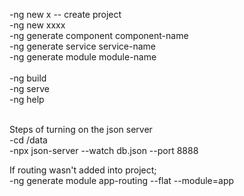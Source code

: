 -ng new x -- create project
<br>
-ng new xxxx
<br>
-ng generate component component-name
<br>
-ng generate service service-name
<br>
-ng generate module module-name		
<br>
-ng build
<br>
-ng serve
<br>
-ng help


<br>
Steps of turning on the json server
<br>
-cd /data 
<br>
-npx json-server --watch db.json --port 8888
<br>




If routing wasn't added into project;
<br>
-ng generate module app-routing --flat --module=app
